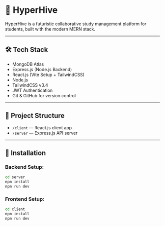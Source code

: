 # 🚀 HyperHive

HyperHive is a futuristic collaborative study management platform for students, built with the modern MERN stack.

---

## 🛠️ Tech Stack

- MongoDB Atlas 
- Express.js (Node.js Backend)
- React.js (Vite Setup + TailwindCSS)
- Node.js
- TailwindCSS v3.4
- JWT Authentication
- Git & GitHub for version control

---

## 📁 Project Structure

- `/client` — React.js client app
- `/server` — Express.js API server

---

## 🧰 Installation

### Backend Setup:
```bash
cd server
npm install
npm run dev
```

### Frontend Setup:
```bash
cd client
npm install
npm run dev
```

